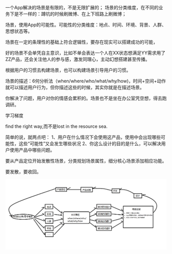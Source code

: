 一个App解决的场景是有限的，不是无限扩展的；
场景的分类维度，在不同的业务下是不一样的：蹲坑的时候刷微博、在上下班路上刷微博；

场景，使用App的可能性。可能性的分类维度：地点、时间、环境、背景、人群、思想状态等。

场景在一定的条理性的基础上符合逻辑性，要存在现实可以搭建成功的可能，

好的场景不会单凭自主意识，比如不单会表达一个人在XX状态想满足YY需求用了ZZ产品，还会关注他人的参与感，激发同理心，主动幻想搭建甚至传播。

根据用户的习惯去构建场景，也可以构建场景引导用户的习惯。

场景的描述：6何分析法（when/where/who/what/why/how)，时间+空间+动作就可以描述用户行为，但你描述这些的时候，其实你就是在描述场景。

你解决了问题，用户对你的情感会累积的。场景也不是坐在办公室凭空想，得去跑调研。

学习梯度

find the right way,而不是lost in the resource sea.

简单的说，就两点吧：
1、用户在什么情况下会使用这产品，使用中会出现哪些可能性，这些“可能性”又会发生哪些状况
2、你这么设计的目的是什么，可以解决用户使用产品中哪些问题。

要从产品定位开始发散性场景，分类规划场景属性，细分核心场景添加相应功能。


要发散，要收回。

![](images/how_to_define_scene.png)